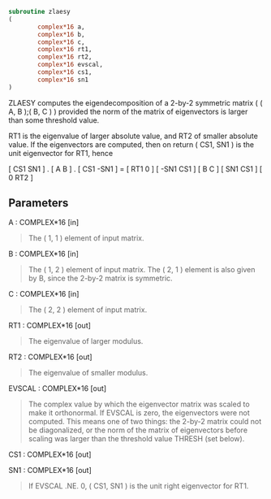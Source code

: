 ```fortran
subroutine zlaesy
(
        complex*16 a,
        complex*16 b,
        complex*16 c,
        complex*16 rt1,
        complex*16 rt2,
        complex*16 evscal,
        complex*16 cs1,
        complex*16 sn1
)
```

ZLAESY computes the eigendecomposition of a 2-by-2 symmetric matrix
( ( A, B );( B, C ) )
provided the norm of the matrix of eigenvectors is larger than
some threshold value.

RT1 is the eigenvalue of larger absolute value, and RT2 of
smaller absolute value.  If the eigenvectors are computed, then
on return ( CS1, SN1 ) is the unit eigenvector for RT1, hence

[  CS1     SN1   ] . [ A  B ] . [ CS1    -SN1   ] = [ RT1  0  ]
[ -SN1     CS1   ]   [ B  C ]   [ SN1     CS1   ]   [  0  RT2 ]

## Parameters
A : COMPLEX*16 [in]
> The ( 1, 1 ) element of input matrix.

B : COMPLEX*16 [in]
> The ( 1, 2 ) element of input matrix.  The ( 2, 1 ) element
> is also given by B, since the 2-by-2 matrix is symmetric.

C : COMPLEX*16 [in]
> The ( 2, 2 ) element of input matrix.

RT1 : COMPLEX*16 [out]
> The eigenvalue of larger modulus.

RT2 : COMPLEX*16 [out]
> The eigenvalue of smaller modulus.

EVSCAL : COMPLEX*16 [out]
> The complex value by which the eigenvector matrix was scaled
> to make it orthonormal.  If EVSCAL is zero, the eigenvectors
> were not computed.  This means one of two things:  the 2-by-2
> matrix could not be diagonalized, or the norm of the matrix
> of eigenvectors before scaling was larger than the threshold
> value THRESH (set below).

CS1 : COMPLEX*16 [out]

SN1 : COMPLEX*16 [out]
> If EVSCAL .NE. 0,  ( CS1, SN1 ) is the unit right eigenvector
> for RT1.
